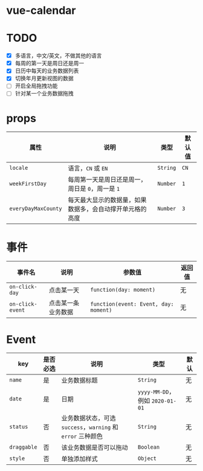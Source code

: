 # vue-calendar

# TODO
+ [x] 多语言，中文/英文，不做其他的语言
+ [x] 每周的第一天是周日还是周一
+ [x] 日历中每天的业务数据列表
+ [x] 切换年月更新视图的数据
+ [ ] 开启全局拖拽功能
+ [ ] 针对某一个业务数据拖拽

# props

|属性|说明|类型|默认值|
|---|----|----|-----|
|`locale`|语言，`CN` 或 `EN`| `String`| `CN`|
|`weekFirstDay`|每周第一天是周日还是周一，周日是 `0`，周一是 `1`| `Number`| `1`|
|`everyDayMaxCounty`|每天最大显示的数据量，如果数据多，会自动撑开单元格的高度| `Number`| `3`|

# 事件
|事件名|说明|参数值|返回值|
|-----|----|-----|-----|
|`on-click-day`|点击某一天|`function(day: moment)`|无|
|`on-click-event`|点击某一条业务数据|`function(event: Event, day: moment)`|无|

# Event
|key|是否必选|说明|类型|默认|
|---|----|----|----|----|
|`name`|是|业务数据标题|`String`|无|
|`date`|是|日期|`yyyy-MM-DD`，例如 `2020-01-01`|无|
|`status`|否|业务数据状态，可选 `success`，`warning` 和 `error` 三种颜色|`String`|无|
|`draggable`|否|该业务数据是否可以拖动|`Boolean`|无|
|`style`|否|单独添加样式|`Object`|无|
